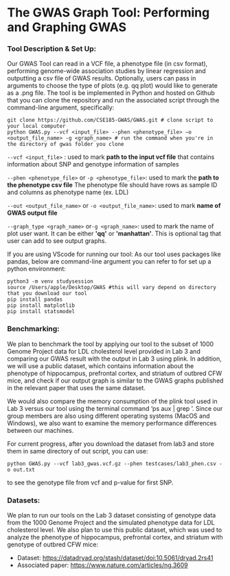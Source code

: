 # The GWAS Graph Tool: Performing and Graphing GWAS
### Tool Description & Set Up:
Our GWAS Tool can read in a VCF file, a phenotype file (in csv format), performing genome-wide
association studies by linear regression and outputting a csv file of GWAS results. Optionally,
users can pass in arguments to choose the type of plots (e.g. qq plot) would like to generate as
a .png file. The tool is be implemented in Python and hosted on Github that you can clone the repository and run
the associated script through the command-line argument, specifically:

```
git clone https://github.com/CSE185-GWAS/GWAS.git # clone script to your local computer  
python GWAS.py --vcf <input_file> --phen <phenotype_file> –o <output_file_name> -g <graph_name> # run the command when you're in the directory of gwas folder you clone 
```

```--vcf <input_file>``` : used to mark **path to the input vcf file** that contains information about SNP and genotype information of samples

```--phen <phenotype_file>``` or ```-p <phenotype_file>```: used to mark the **path to the phenotype csv file** The phenotype file should have rows as sample ID and columns as phenotype name (ex. LDL)

```--out <output_file_name>``` or ```-o <output_file_name>```: used to mark **name of GWAS output file**

```--graph_type <graph_name>``` or```-g <graph_name>```: used to mark the name of plot user want. It can be either **'qq'** or **'manhattan'**. This is optional tag that user can add to see output graphs. 

If you are using VScode for running our tool: 
As our tool uses packages like pandas, below are command-line argument you can refer to for set up a python environment:

```
python3 -m venv studysession
source /Users/apple/Desktop/GWAS #this will vary depend on directory that you download our tool 
pip install pandas
pip install matplotlib
pip install statsmodel
```

### Benchmarking:
We plan to benchmark the tool by applying our tool to the subset of 1000 Genome Project data
for LDL cholesterol level provided in Lab 3 and comparing our GWAS result with the output in
Lab 3 using plink. In addition, we will use a public dataset, which contains information about the
phenotype of hippocampus, prefrontal cortex, and striatum of outbred CFW mice, and check if
our output graph is similar to the GWAS graphs published in the relevant paper that uses the
same dataset.

We would also compare the memory consumption of the plink tool used in Lab 3 versus our tool
using the terminal command ‘ps aux | grep <program name>’. Since our group members are
also using different operating systems (MacOS and Windows), we also want to examine the
memory performance differences between our machines.
  
For current progress, after you download the dataset from lab3 and store them in same directory of out script, you can use:
  
```
python GWAS.py --vcf lab3_gwas.vcf.gz --phen testcases/lab3_phen.csv -o out.txt
```
  
to see the genotype file from vcf and p-value for first SNP.  
  
### Datasets:
We plan to run our tools on the Lab 3 dataset consisting of genotype data from the 1000
Genome Project and the simulated phenotype data for LDL cholesterol level. We also plan to
use this public dataset, which was used to analyze the phenotype of hippocampus, prefrontal
cortex, and striatum with genotype of outbred CFW mice:
- Dataset: https://datadryad.org/stash/dataset/doi:10.5061/dryad.2rs41
- Associated paper: https://www.nature.com/articles/ng.3609
